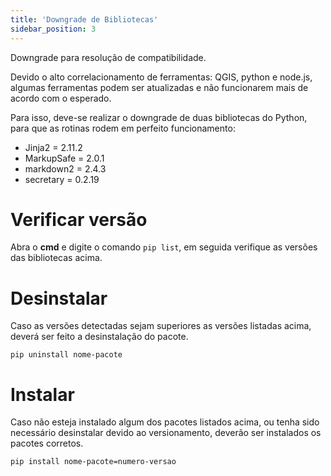 ```yaml
---
title: 'Downgrade de Bibliotecas'
sidebar_position: 3
---
```


Downgrade para resolução de compatibilidade.

Devido o alto correlacionamento de ferramentas: QGIS, python e node.js, algumas ferramentas podem ser atualizadas e não funcionarem mais de acordo com o esperado.

Para isso, deve-se realizar o downgrade de duas bibliotecas do Python, para que as rotinas rodem em perfeito funcionamento:
* Jinja2 = 2.11.2
* MarkupSafe = 2.0.1
* markdown2 = 2.4.3
* secretary = 0.2.19

# Verificar versão
Abra o **cmd** e digite o comando ```pip list```, em seguida verifique as versões das bibliotecas acima.

# Desinstalar
Caso as versões detectadas sejam superiores as versões listadas acima, deverá ser feito a desinstalação do pacote.
```
pip uninstall nome-pacote
```

# Instalar
Caso não esteja instalado algum dos pacotes listados acima, ou tenha sido necessário desinstalar devido ao versionamento, deverão ser instalados os pacotes corretos.
```
pip install nome-pacote=numero-versao
```